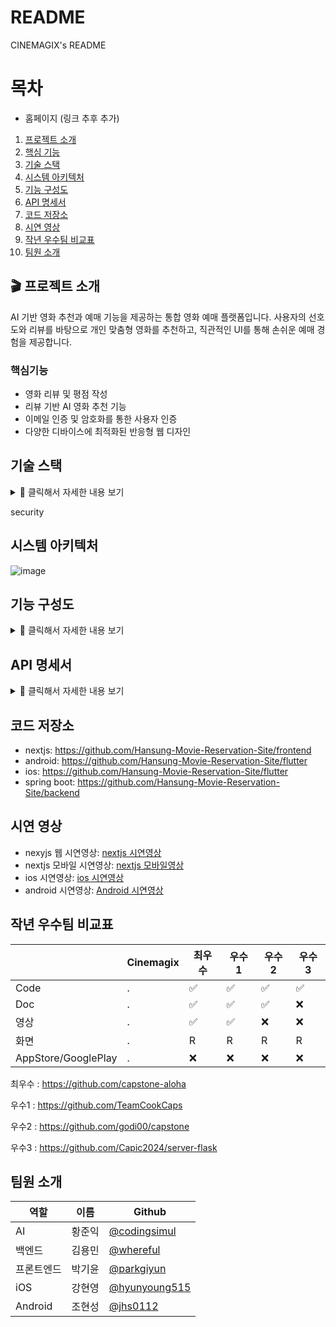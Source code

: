 # README
CINEMAGIX's README

# 목차

- 홈페이지 (링크 추후 추가)
1. [프로젝트 소개](#프로젝트-소개)
2. [핵심 기능](#핵심기능)
3. [기술 스택](#기슬-스택)
4. [시스템 아키텍처](#시스템-아키텍처)
5. [기능 구성도](#기능-구성도)
6. [API 명세서](#api-명세서)
7. [코드 저장소](#코드-저장소)
8. [시연 영상](#시연-영상)
9. [작년 우수팀 비교표](#작년-우수팀-비교표)
10. [팀원 소개](#팀원-소개)


## 🎬 프로젝트 소개
AI 기반 영화 추천과 예매 기능을 제공하는 통합 영화 예매 플랫폼입니다.
사용자의 선호도와 리뷰를 바탕으로 개인 맞춤형 영화를 추천하고,
직관적인 UI를 통해 손쉬운 예매 경험을 제공합니다.

### 핵심기능

- 영화 리뷰 및 평점 작성
- 리뷰 기반 AI 영화 추천 기능
- 이메일 인증 및 암호화를 통한 사용자 인증
- 다양한 디바이스에 최적화된 반응형 웹 디자인

## 기술 스택


<details>
  <summary>📌 클릭해서 자세한 내용 보기</summary>
  
FRONT

<img src="https://img.shields.io/badge/typescript-3178C6?style=for-the-badge&logo=typescript&logoColor=white">

<img src="https://img.shields.io/badge/nextdotjs-000000?style=for-the-badge&logo=nextdotjs&logoColor=white">

<img src="https://img.shields.io/badge/Dart-0175C2?style=for-the-badge&logo=dart&logoColor=white">

<img src="https://img.shields.io/badge/Flutter-02569B?style=for-the-badge&logo=flutter&logoColor=white">

<img src="https://img.shields.io/badge/tailwindcss-06B6D4?style=for-the-badge&logo=tailwindcss&logoColor=white">

BACKEND

<img src="https://img.shields.io/badge/java-FFCA28?style=for-the-badge&logo=java&logoColor=white">

<img src="https://img.shields.io/badge/springboot-6DB33F?style=for-the-badge&logo=springboot&logoColor=white">

<img src="https://img.shields.io/badge/mysql-4479A1?style=for-the-badge&logo=mysql&logoColor=white">

<img src="https://img.shields.io/badge/redis-FF4438?style=for-the-badge&logo=redis&logoColor=white">

<img src="https://img.shields.io/badge/springsecurity-6DB33F?style=for-the-badge&logo=springsecurity&logoColor=white">

<img src="https://img.shields.io/badge/JPA-59666C?style=for-the-badge&logo=JPA&logoColor=white">

DEVOPS

<img src="https://img.shields.io/badge/Docker-2496ED?style=flat-square&logo=Docker&logoColor=black"/> 

<img src="https://img.shields.io/badge/githubactions-E34F26?style=flat-square&logo=githubactions&logoColor=black"/> 

<img src="https://img.shields.io/badge/amazonec2-FF8C00?style=flat-square&logo=amazonec2&logoColor=black"/> 

<img src="https://img.shields.io/badge/amazonrds-FF8C00?style=flat-square&logo=amazonrds&logoColor=black"/> 

<img src="https://img.shields.io/badge/amazonelasticache-FF8C00?style=flat-square&logo=amazonelasticache&logoColor=black"/> 

<img src="https://img.shields.io/badge/amazonecr-FF8C00?style=flat-square&logo=amazonwebservices&logoColor=black"/>

<img src="https://img.shields.io/badge/Vercel-000000?style=flat-square&logo=Vercel&logoColor=white"/> 

<img src="https://img.shields.io/badge/nginx-F8DC75?style=for-the-badge&logo=nginx&logoColor=green">

AI

<img src="https://img.shields.io/badge/openai-00FF00?style=flat-square&logo=openai&logoColor=black"/>
</details>

security



## 시스템 아키텍처
![image](https://github.com/user-attachments/assets/f9321763-e469-4833-8424-5acb75e95be4)


## 기능 구성도
<details>
  <summary>📌 클릭해서 자세한 내용 보기</summary>
  <img src="https://github.com/user-attachments/assets/170c9a3b-94b3-45c0-821f-65ba4267df06" alt="KakaoTalk_20250220_181602837" />
</details>


## API 명세서
 <details>
  <summary>📌 클릭해서 자세한 내용 보기</summary>
<img src= "https://github.com/user-attachments/assets/10ef2e4d-7459-4133-a173-66c814102afb"/>
</details>

## 코드 저장소
- nextjs: https://github.com/Hansung-Movie-Reservation-Site/frontend
- android: https://github.com/Hansung-Movie-Reservation-Site/flutter
- ios: https://github.com/Hansung-Movie-Reservation-Site/flutter
- spring boot: https://github.com/Hansung-Movie-Reservation-Site/backend
## 시연 영상
- nexyjs 웹 시연영상: [nextjs 시연영상](#1)
- nextjs 모바일 시연영상: [nextjs 모바일영상](#1)
- ios 시연영상: [ios 시연영상](#3)
- android 시연영상: [Android 시연영상](#4)
## 작년 우수팀 비교표
| |Cinemagix|최우수|우수1|우수2|우수3|
|------|---|---|---|---|---|
|Code|.|✅ |✅ |✅ |✅ |✅ |
|Doc|.|✅ |✅ |✅ |❌ |✅ |
|영상|.|✅|✅|❌	|❌	|❌	|
|화면|.|R|R|R|R|
|AppStore/GooglePlay|.|❌	|❌	|❌	|❌	|

최우수 : https://github.com/capstone-aloha

우수1 : https://github.com/TeamCookCaps

우수2 : https://github.com/godi00/capstone

우수3 : https://github.com/Capic2024/server-flask

## 팀원 소개
|역할|이름|Github|
|------|---|---|
|AI|황준익|[@codingsimul](https://github.com/codingsimul)|
|백엔드|김용민|[@whereful](https://github.com/whereful)|
|프론트엔드|박기윤|[@parkgiyun](https://github.com/parkgiyun)|
|iOS|강현영|[@hyunyoung515](https://github.com/hyunyoung515)|
|Android|조현성|[@jhs0112](https://github.com/jhs0112)|
